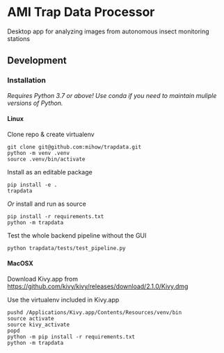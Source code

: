 # AMI Trap Data Processor

Desktop app for analyzing images from autonomous insect monitoring stations


## Development

### Installation

_Requires Python 3.7 or above! Use conda if you need to maintain muliple versions of Python._

#### Linux

Clone repo & create virtualenv
```
git clone git@github.com:mihow/trapdata.git
python -m venv .venv
source .venv/bin/activate
```

Install as an editable package
```
pip install -e .
trapdata
```

_Or_ install and run as source

```
pip install -r requirements.txt
python -m trapdata
```

Test the whole backend pipeline without the GUI
```
python trapdata/tests/test_pipeline.py
```

#### MacOSX

Download Kivy.app from https://github.com/kivy/kivy/releases/download/2.1.0/Kivy.dmg


Use the virtualenv included in Kivy.app


```
pushd /Applications/Kivy.app/Contents/Resources/venv/bin
source activate
source kivy_activate
popd
python -m pip install -r requirements.txt
python -m trapdata
```
